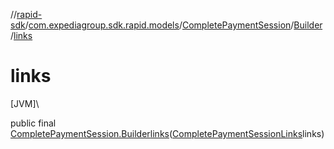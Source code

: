 //[rapid-sdk](../../../../index.md)/[com.expediagroup.sdk.rapid.models](../../index.md)/[CompletePaymentSession](../index.md)/[Builder](index.md)/[links](links.md)

# links

[JVM]\

public final [CompletePaymentSession.Builder](index.md)[links](links.md)([CompletePaymentSessionLinks](../../-complete-payment-session-links/index.md)links)
